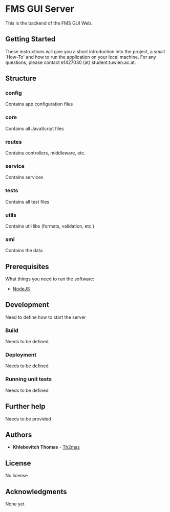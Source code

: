 # FMS GUI Server

This is the backend of the FMS GUI Web.

## Getting Started

These instructions will give you a short introduction into the project, a small 'How-To' and how to run the application on your local machine. For any questions, please contact e1427030 (at) student.tuwien.ac.at.

## Structure
### config
Contains app configuration files

### core
Contains all JavaScript files

### routes
Contains controllers, middleware, etc.

### service
Contains services

### tests
Contains all test files

### utils
Contains util libs (formats, validation, etc.)

### xml
Contains the data

## Prerequisites

What things you need to run the software:
* [NodeJS](https://nodejs.org/en/)

## Development

Need to define how to start the server

### Build

Needs to be defined

### Deployment

Needs to be defined

### Running unit tests

Needs to be defined

## Further help

Needs to be provided

## Authors

* **Khlebovitch Thomas** - [Th2mas](https://github.com/Th2mas/)

## License

No license

## Acknowledgments

None yet